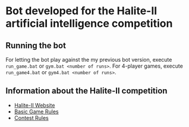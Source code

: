 # Bot developed for the Halite-II artificial intelligence competition

## Running the bot
For letting the bot play against the my previous bot version, execute `run_game.bat` or `gym.bat <number of runs>`.
For 4-player games, execute `run_game4.bat` or `gym4.bat <number of runs>`.

## Information about the Halite-II competition
* [Halite-II Website](https://halite.io/)
* [Basic Game Rules](https://halite.io/learn-programming-challenge/basic-game-rules/)
* [Contest Rules](https://halite.io/learn-programming-challenge/contest-rules/)
